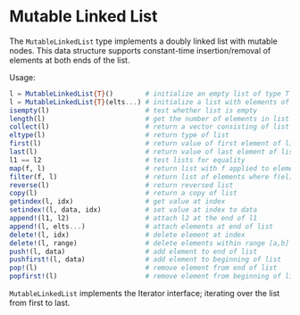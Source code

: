 # Mutable Linked List

The `MutableLinkedList` type implements a doubly linked list with mutable nodes.
This data structure supports constant-time insertion/removal of elements
at both ends of the list.

Usage:

```julia
l = MutableLinkedList{T}()        # initialize an empty list of type T
l = MutableLinkedList{T}(elts...) # initialize a list with elements of type T
isempty(l)                        # test whether list is empty
length(l)                         # get the number of elements in list
collect(l)                        # return a vector consisting of list elements
eltype(l)                         # return type of list
first(l)                          # return value of first element of list
last(l)                           # return value of last element of list
l1 == l2                          # test lists for equality
map(f, l)                         # return list with f applied to elements
filter(f, l)                      # return list of elements where f(el) == true
reverse(l)                        # return reversed list
copy(l)                           # return a copy of list
getindex(l, idx)                  # get value at index
setindex!(l, data, idx)           # set value at index to data
append!(l1, l2)                   # attach l2 at the end of l1
append!(l, elts...)               # attach elements at end of list
delete!(l, idx)                   # delete element at index
delete!(l, range)                 # delete elements within range [a,b]
push!(l, data)                    # add element to end of list
pushfirst!(l, data)               # add element to beginning of list
pop!(l)                           # remove element from end of list
popfirst!(l)                      # remove element from beginning of list
```

`MutableLinkedList` implements the Iterator interface; iterating over the list
from first to last.
